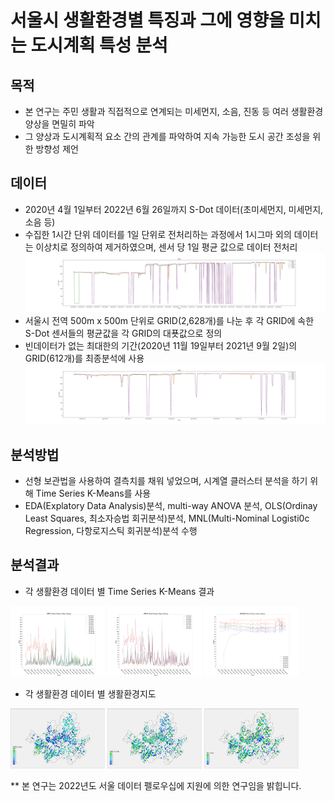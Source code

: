 # 서울시 생활환경별 특징과 그에 영향을 미치는 도시계획 특성 분석

## 목적
* 본 연구는 주민 생활과 직접적으로 연계되는 미세먼지, 소음, 진동 등 여러 생활환경 양상을 면밀히 파악
* 그 양상과 도시계획적 요소 간의 관계를 파악하여 지속 가능한 도시 공간 조성을 위한 방향성 제언

## 데이터 
* 2020년 4월 1일부터 2022년 6월 26일까지 S-Dot 데이터(초미세먼지, 미세먼지, 소음 등)
* 수집한 1시간 단위 데이터를 1일 단위로 전처리하는 과정에서 1시그마 외의 데이터는 이상치로 정의하여 제거하였으며, 센서 당 1일 평균 값으로 데이터 전처리
![그림1](./Visualize/RM_Outlier_DATA_PLOT_Total.png)
* 서울시 전역 500m x 500m 단위로 GRID(2,628개)를 나눈 후 각 GRID에 속한 S-Dot 센서들의 평균값을 각 GRID의 대푯값으로 정의
* 빈데이터가 없는 최대한의 기간(2020년 11월 19일부터 2021년 9월 2일)의 GRID(612개)를 최종분석에 사용
![그림2](./Visualize/GRID_DATA_PLOT_Total.png)

## 분석방법
* 선형 보관법을 사용하여 결측치를 채워 넣었으며, 시계열 클러스터 분석을 하기 위해 Time Series K-Means를 사용
* EDA(Explatory Data Analysis)분석, multi-way ANOVA 분석, OLS(Ordinay Least Squares, 최소자승법 회귀분석)분석, MNL(Multi-Nominal Logisti0c Regression, 다항로지스틱 회귀분석)분석 수행

## 분석결과
* 각 생활환경 데이터 별 Time Series K-Means 결과

<img src= "./Visualize/PM10_Cluster_LinePlot_Total.png" width = "30%" height= "32%">
<img src= "./Visualize/PM25_Cluster_LinePlot_Total.png" width = "30%" height= "32%">
<img src= "./Visualize/NOISE_Cluster_LinePlot_Total.png" width = "30%" height= "32%">

* 각 생활환경 데이터 별 생활환경지도

<img src= "./Visualize/PM10_ENV_Map.jpg" width = "30%" height= "32%">
<img src= "./Visualize/PM25_ENV_Map.jpg" width = "30%" height= "32%">
<img src= "./Visualize/NOISE_ENV_Map.jpg" width = "30%" height= "32%">

** 본 연구는 2022년도 서울 데이터 펠로우십에 지원에 의한 연구임을 밝힙니다.